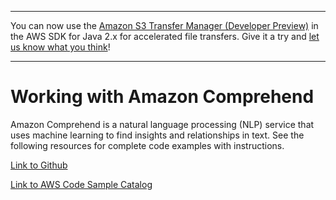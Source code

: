--------

You can now use the [Amazon S3 Transfer Manager \(Developer Preview\)](https://bit.ly/2WQebiP) in the AWS SDK for Java 2\.x for accelerated file transfers\. Give it a try and [let us know what you think](https://bit.ly/3zT1YYM)\!

--------

# Working with Amazon Comprehend<a name="examples-comprehend"></a>

 Amazon Comprehend is a natural language processing \(NLP\) service that uses machine learning to find insights and relationships in text\. See the following resources for complete code examples with instructions\.

 [Link to Github](https://github.com/awsdocs/aws-doc-sdk-examples/tree/master/javav2/example_code/comprehend) 

 [Link to AWS Code Sample Catalog](http://docs.aws.amazon.com/code-samples/latest/catalog/code-catalog-javav2-example_code-comprehend.html) 